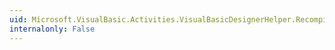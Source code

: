 ```yaml
---
uid: Microsoft.VisualBasic.Activities.VisualBasicDesignerHelper.RecompileVisualBasicReference(System.Activities.ActivityWithResult,System.Type@,System.Activities.ExpressionParser.SourceExpressionException@,Microsoft.VisualBasic.Activities.VisualBasicSettings@)
internalonly: False
---
```


